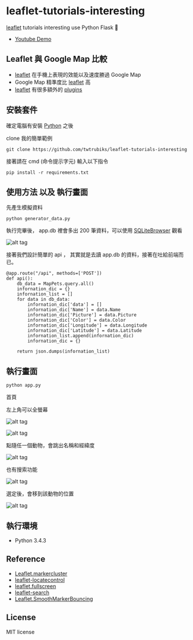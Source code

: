 # leaflet-tutorials-interesting
[leaflet](http://leafletjs.com/) tutorials interesting use Python Flask 📝

* [Youtube Demo](https://youtu.be/JVljuudfamM)



## Leaflet 與  Google Map 比較

* [leaflet](http://leafletjs.com/) 在手機上表現的效能以及速度勝過 Google Map
* Google Map 精準度比 [leaflet](http://leafletjs.com/) 高
* [leaflet](http://leafletjs.com/) 有很多額外的 [plugins](http://leafletjs.com/plugins.html)

## 安裝套件
確定電腦有安裝 [Python](https://www.python.org/) 之後

clone 我的簡單範例

```
git clone https://github.com/twtrubiks/leaflet-tutorials-interesting
```

接著請在  cmd (命令提示字元) 輸入以下指令
```
pip install -r requirements.txt
```

## 使用方法 以及 執行畫面

先產生模擬資料
```
python generator_data.py
```
執行完畢後， app.db 裡會多出 200 筆資料，可以使用 [SQLiteBrowser](http://sqlitebrowser.org/) 觀看

![alt tag](http://i.imgur.com/QSFJANB.jpg)

接著我們設計簡單的 api ， 其實就是去讀 app.db 的資料，接著在吐給前端而已。

```
@app.route("/api", methods=['POST'])
def api():
    db_data = MapPets.query.all()
    infornation_dic = {}
    infornation_list = []
    for data in db_data:
        infornation_dic['data'] = []
        infornation_dic['Name'] = data.Name
        infornation_dic['Picture'] = data.Picture
        infornation_dic['Color'] = data.Color
        infornation_dic['Longitude'] = data.Longitude
        infornation_dic['Latitude'] = data.Latitude
        infornation_list.append(infornation_dic)
        infornation_dic = {}

    return json.dumps(infornation_list)
```


## 執行畫面

```
python app.py
```

首頁

左上角可以全螢幕

![alt tag](http://i.imgur.com/6GcySl1.jpg)

![alt tag](http://i.imgur.com/RQYBOpw.jpg)

點隨任一個動物，會跳出名稱和經緯度

![alt tag](http://i.imgur.com/vL7ai1n.jpg)

也有搜索功能

![alt tag](http://i.imgur.com/ihcEUrZ.jpg)

選定後，會移到該動物的位置

![alt tag](http://i.imgur.com/tiwg6s7.jpg)




## 執行環境
* Python 3.4.3

## Reference
* [Leaflet.markercluster](https://github.com/Leaflet/Leaflet.markercluster)
* [leaflet-locatecontrol](https://github.com/domoritz/leaflet-locatecontrol)
* [leaflet.fullscreen](https://github.com/brunob/leaflet.fullscreen)
* [leaflet-search](https://github.com/stefanocudini/leaflet-search)
* [Leaflet.SmoothMarkerBouncing](https://github.com/hosuaby/Leaflet.SmoothMarkerBouncing)


## License
MIT license
